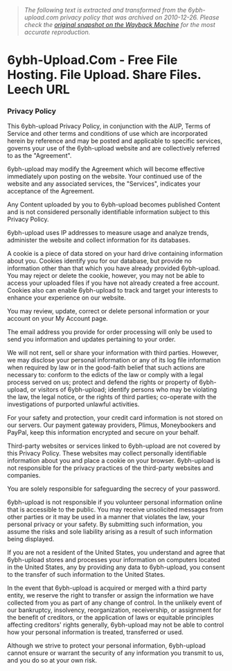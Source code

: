 > *The following text is extracted and transformed from the 6ybh-upload.com privacy policy that was archived on 2010-12-26. Please check the [original snapshot on the Wayback Machine](https://web.archive.org/web/20101226153936id_/http%3A//www.6ybh-upload.com/pages/pp.html) for the most accurate reproduction.*

# 6ybh-Upload.Com - Free File Hosting. File Upload. Share Files. Leech URL

### **Privacy Policy**

This 6ybh-upload Privacy Policy, in conjunction with the AUP, Terms of Service and other terms and conditions of use which are incorporated herein by reference and may be posted and applicable to specific services, governs your use of the 6ybh-upload website and are collectively referred to as the "Agreement". 

6ybh-upload may modify the Agreement which will become effective immediately upon posting on the website. Your continued use of the website and any associated services, the "Services", indicates your acceptance of the Agreement. 

Any Content uploaded by you to 6ybh-upload becomes published Content and is not considered personally identifiable information subject to this Privacy Policy. 

6ybh-upload uses IP addresses to measure usage and analyze trends, administer the website and collect information for its databases. 

A cookie is a piece of data stored on your hard drive containing information about you. Cookies identify you for our database, but provide no information other than that which you have already provided 6ybh-upload. You may reject or delete the cookie, however, you may not be able to access your uploaded files if you have not already created a free account. Cookies also can enable 6ybh-upload to track and target your interests to enhance your experience on our website. 

You may review, update, correct or delete personal information or your account on your My Account page. 

The email address you provide for order processing will only be used to send you information and updates pertaining to your order. 

We will not rent, sell or share your information with third parties. However, we may disclose your personal information or any of its log file information when required by law or in the good-faith belief that such actions are necessary to: conform to the edicts of the law or comply with a legal process served on us; protect and defend the rights or property of 6ybh-upload, or visitors of 6ybh-upload; identify persons who may be violating the law, the legal notice, or the rights of third parties; co-operate with the investigations of purported unlawful activities. 

For your safety and protection, your credit card information is not stored on our servers. Our payment gateway providers, Plimus, Moneybookers and PayPal, keep this information encrypted and secure on your behalf. 

Third-party websites or services linked to 6ybh-upload are not covered by this Privacy Policy. These websites may collect personally identifiable information about you and place a cookie on your browser. 6ybh-upload is not responsible for the privacy practices of the third-party websites and companies. 

You are solely responsible for safeguarding the secrecy of your password. 

6ybh-upload is not responsible if you volunteer personal information online that is accessible to the public. You may receive unsolicited messages from other parties or it may be used in a manner that violates the law, your personal privacy or your safety. By submitting such information, you assume the risks and sole liability arising as a result of such information being displayed. 

If you are not a resident of the United States, you understand and agree that 6ybh-upload stores and processes your information on computers located in the United States, any by providing any data to 6ybh-upload, you consent to the transfer of such information to the United States. 

In the event that 6ybh-upload is acquired or merged with a third party entity, we reserve the right to transfer or assign the information we have collected from you as part of any change of control. In the unlikely event of our bankruptcy, insolvency, reorganization, receivership, or assignment for the benefit of creditors, or the application of laws or equitable principles affecting creditors' rights generally, 6ybh-upload may not be able to control how your personal information is treated, transferred or used. 

Although we strive to protect your personal information, 6ybh-upload cannot ensure or warrant the security of any information you transmit to us, and you do so at your own risk. 
